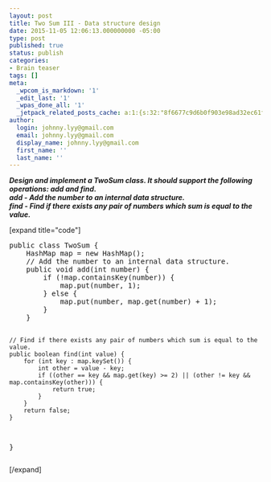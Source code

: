 ```yaml
---
layout: post
title: Two Sum III - Data structure design
date: 2015-11-05 12:06:13.000000000 -05:00
type: post
published: true
status: publish
categories:
- Brain teaser
tags: []
meta:
  _wpcom_is_markdown: '1'
  _edit_last: '1'
  _wpas_done_all: '1'
  _jetpack_related_posts_cache: a:1:{s:32:"8f6677c9d6b0f903e98ad32ec61f8deb";a:2:{s:7:"expires";i:1466539898;s:7:"payload";a:3:{i:0;a:1:{s:2:"id";i:1974;}i:1;a:1:{s:2:"id";i:1091;}i:2;a:1:{s:2:"id";i:121;}}}}
author:
  login: johnny.lyy@gmail.com
  email: johnny.lyy@gmail.com
  display_name: johnny.lyy@gmail.com
  first_name: ''
  last_name: ''
---
```

<p><strong><em>Design and implement a TwoSum class. It should support the following operations: add and find.<br />
add - Add the number to an internal data structure.<br />
find - Find if there exists any pair of numbers which sum is equal to the value.</em></strong></p>
<p>[expand title="code"]</p>
<pre>
public class TwoSum {
    HashMap<Integer, Integer> map = new HashMap<Integer, Integer>();
    // Add the number to an internal data structure.
    public void add(int number) {
        if (!map.containsKey(number)) {
            map.put(number, 1);
        } else {
            map.put(number, map.get(number) + 1);
        }
    }

    // Find if there exists any pair of numbers which sum is equal to the value.
    public boolean find(int value) {
        for (int key : map.keySet()) {
            int other = value - key;
            if ((other == key && map.get(key) >= 2) || (other != key && map.containsKey(other))) {
                return true;
            }
        }
        return false;
    }
}
</pre>
<p>[/expand]</p>
